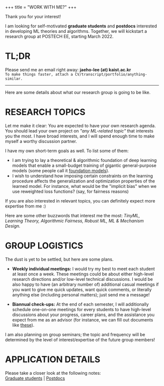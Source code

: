 +++
title = "WORK WITH ME?"
+++
<br/>

Thank you for your interest!  

I am looking for self-motivated **graduate students** and **postdocs** interested in developing ML theories and algorithms. Together, we will kickstart a research group at POSTECH EE, starting March 2022.

# TL;DR
Please send me an email right away: __jaeho-lee (at) kaist.ac.kr__  
`To make things faster, attach a CV/transcript/portfolio/anything-similar.`

---

Here are some details about what our research group is going to be like.


# RESEARCH TOPICS
Let me make it clear: You are expected to have your own research agenda. You should lead your own project on _"any ML-related topic"_ that interests you the most. I have broad interests, and I will spend enough time to make myself a worthy discussion partner.

I have my own short-term goals as well. To list some of them:
- I am trying to lay a theoretical & algorithmic foundation of deep learning models that enable a small-budget training of gigantic general-purpose models (some people call it [foundation models](https://arxiv.org/abs/2108.07258)).
- I wish to understand how imposing certain constraints on the learning procedure affects the generalization and optimization properties of the learned model. For instance, what would be the "implicit bias" when we use reweighted loss functions? (say, for fairness reasons)

If you are also interested in relevant topics, you can definitely expect more expertise from me :)

Here are some other buzzwords that interest me the most: *TinyML,* *Learning Theory,* *Algorithmic Fairness,* *Robust ML,* *ML & Mechanism Design.*

# GROUP LOGISTICS
The dust is yet to be settled, but here are some plans.  

- **Weekly individual meetings:** I would try my best to meet each student at least once a week. These meetings could be about either high-level research directions and/or low-level technical discussions. I would be also happy to have (an arbitrary number of) additional casual meetings if you want to give me quick updates, want quick comments, or literally anything else (including personal matters); just send me a message!  

- **Biannual check-ups:** At the end of each semester, I will additionally schedule one-on-one meetings for every students to have high-level discussions about your progress, career plans, and the assistance you expect from me as an advisor (for instance, we can fill out documents like [these](https://graduatedivision.ucmerced.edu/sites/graduatedivision.ucmerced.edu/files/page/documents/expectation_scales.pdf)).

I am also planning on group seminars; the topic and frequency will be determined by the level of interest/expertise of the future group members!

# APPLICATION DETAILS

Please take a closer look at the following notes:  
[Graduate students](/candidates/) | [Postdocs](/postdocs/)